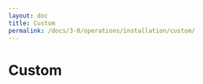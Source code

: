```yaml
---
layout: doc
title: Custom
permalink: /docs/3-0/operations/installation/custom/
---
```


Custom
======